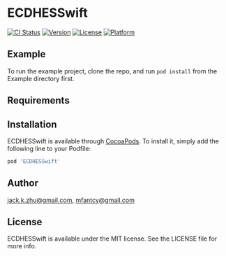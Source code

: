 # ECDHESSwift

[![CI Status](https://travis-ci.com/104corp/JOSE-ECDH-ES-Swift.svg?branch=master&style=flat)](https://travis-ci.com/104corp/JOSE-ECDH-ES-Swift)
[![Version](https://img.shields.io/cocoapods/v/ECDHESSwift.svg?style=flat)](https://cocoapods.org/pods/ECDHESSwift)
[![License](https://img.shields.io/cocoapods/l/ECDHESSwift.svg?style=flat)](https://cocoapods.org/pods/ECDHESSwift)
[![Platform](https://img.shields.io/cocoapods/p/ECDHESSwift.svg?style=flat)](https://cocoapods.org/pods/ECDHESSwift)

## Example

To run the example project, clone the repo, and run `pod install` from the Example directory first.

## Requirements

## Installation

ECDHESSwift is available through [CocoaPods](https://cocoapods.org). To install
it, simply add the following line to your Podfile:

```ruby
pod 'ECDHESSwift'
```

## Author

jack.k.zhu@gmail.com, mfantcy@gmail.com

## License

ECDHESSwift is available under the MIT license. See the LICENSE file for more info.
